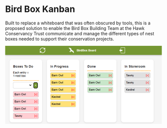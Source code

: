 # Bird Box Kanban

Built to replace a whiteboard that was often obscured by tools, this is a proposed solution to enable the Bird Box Building Team at the Hawk Conservancy Trust communicate and manage the different types of nest boxes needed to support their conservation projects.

![Gameplay](HCTKanban/wwwroot/images/screenshot.png)
